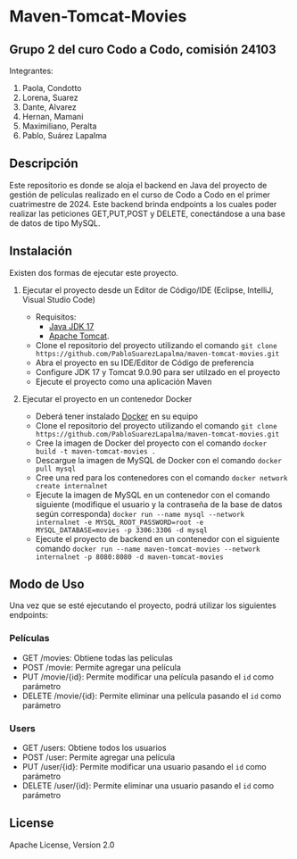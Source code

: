 # Maven-Tomcat-Movies

## Grupo 2 del curo Codo a Codo, comisión 24103

Integrantes:

1. Paola, Condotto
2. Lorena, Suarez
3. Dante, Alvarez
4. Hernan, Mamani
5. Maximiliano, Peralta
6. Pablo, Suárez Lapalma

## Descripción
Este repositorio es donde se aloja el backend en Java del proyecto de gestión de películas realizado en el curso de Codo a Codo en el primer cuatrimestre de 2024. Este backend brinda endpoints a los cuales poder realizar las peticiones GET,PUT,POST y DELETE, conectándose a una base de datos de tipo MySQL.

## Instalación
Existen dos formas de ejecutar este proyecto.

1. Ejecutar el proyecto desde un Editor de Código/IDE (Eclipse, IntelliJ, Visual Studio Code)
   - Requisitos:
      - [Java JDK 17](https://www.oracle.com/ar/java/technologies/downloads/)
      - [Apache Tomcat](https://tomcat.apache.org/download-90.cgi).
   - Clone el repositorio del proyecto utilizando el comando `git clone https://github.com/PabloSuarezLapalma/maven-tomcat-movies.git`
   - Abra el proyecto en su IDE/Editor de Código de preferencia
   - Configure JDK 17 y Tomcat 9.0.90 para ser utilzado en el proyecto
   - Ejecute el proyecto como una aplicación Maven

  
2. Ejecutar el proyecto en un contenedor Docker
   - Deberá tener instalado [Docker](https://docs.docker.com/get-docker/) en su equipo 
   - Clone el repositorio del proyecto utilizando el comando `git clone https://github.com/PabloSuarezLapalma/maven-tomcat-movies.git`
   - Cree la imagen de Docker del proyecto con el comando `docker build -t maven-tomcat-movies .`
   - Descargue la imagen de MySQL de Docker con el comando `docker pull mysql`
   - Cree una red para los contenedores con el comando `docker network create internalnet`
   - Ejecute la imagen de MySQL en un contenedor con el comando siguiente (modifique el usuario y la contraseña de la base de datos según corresponda)  `docker run --name mysql --network internalnet -e MYSQL_ROOT_PASSWORD=root -e MYSQL_DATABASE=movies -p 3306:3306 -d mysql`
   - Ejecute el proyecto de backend en un contenedor con el siguiente comando `docker run --name maven-tomcat-movies --network internalnet -p 8080:8080 -d maven-tomcat-movies`

## Modo de Uso
Una vez que se esté ejecutando el proyecto, podrá utilizar los siguientes endpoints:

### Películas
- GET /movies: Obtiene todas las películas
- POST /movie: Permite agregar una película 
- PUT /movie/{id}: Permite modificar una película pasando el `id` como parámetro
- DELETE /movie/{id}: Permite eliminar una película pasando el `id` como parámetro

### Users
- GET /users: Obtiene todos los usuarios
- POST /user: Permite agregar una película
- PUT /user/{id}: Permite modificar una usuario pasando el `id` como parámetro
- DELETE /user/{id}: Permite eliminar una usuario pasando el `id` como parámetro

## License
Apache License, Version 2.0
